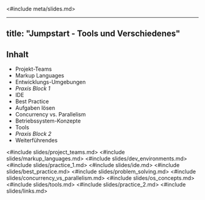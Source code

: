<#include meta/slides.md>

---
title: "Jumpstart - Tools und Verschiedenes"
---


Inhalt
------

* Projekt-Teams
* Markup Languages
* Entwicklungs-Umgebungen
* *Praxis Block 1*
* IDE
* Best Practice
* Aufgaben lösen
* Concurrency vs. Parallelism
* Betriebssystem-Konzepte
* Tools
* *Praxis Block 2*
* Weiterführendes

<#include slides/project_teams.md>
<#include slides/markup_languages.md>
<#include slides/dev_environments.md>
<#include slides/practice_1.md>
<#include slides/ide.md>
<#include slides/best_practice.md>
<#include slides/problem_solving.md>
<#include slides/concurrency_vs_parallelism.md>
<#include slides/os_concepts.md>
<#include slides/tools.md>
<#include slides/practice_2.md>
<#include slides/links.md>
